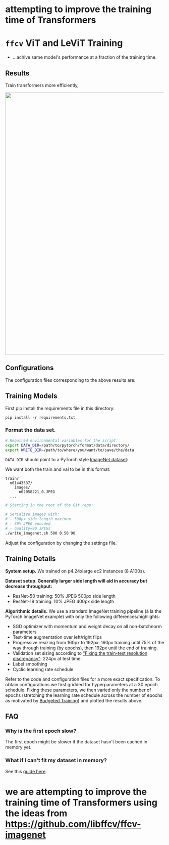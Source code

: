 # attempting to improve the training time of Transformers

# `ffcv` ViT and LeViT Training
- ...achive same model's performance at a fraction of the training time.


## Results
Train transformers more efficiently,

<img src="assets/perf_scatterplot.svg" width='830px'/>




## Configurations
The configuration files corresponding to the above results are:


## Training Models

First pip install the requirements file in this directory:
```
pip install -r requirements.txt
```

### Format the data set.   
```bash
# Required environmental variables for the script: 
export DATA_DIR=/path/to/pytorch/format/data/directory/
export WRITE_DIR=/path/to/where/you/want/to/save/the/data
```

`DATA_DIR` should point to a PyTorch style [ImageNet dataset](https://github.com/MadryLab/pytorch-imagenet-dataset):

We want both the train and val to be in this format:   
```    
train/
  n01443537/
    images/
      n02058221_0.JPEG
  ...
```   
```bash
# Starting in the root of the Git repo:

# Serialize images with:
# - 500px side length maximum
# - 50% JPEG encoded
# - quality=90 JPEGs
./write_imagenet.sh 500 0.50 90
```
Adjust the configuration by changing the settings file.

## Training Details
<p><b>System setup.</b> We trained on p4.24xlarge ec2 instances (8 A100s).
</p>

<p><b>Dataset setup. Generally larger side length will aid in accuracy but decrease
throughput:</b>

 - ResNet-50 training: 50% JPEG 500px side length
 - ResNet-18 training: 10% JPEG 400px side length

</p>


<p><b>Algorithmic details.</b> We use a standard ImageNet training pipeline (à la the PyTorch ImageNet example) with only the following differences/highlights:

- SGD optimizer with momentum and weight decay on all non-batchnorm parameters
- Test-time augmentation over left/right flips
- Progressive resizing from 160px to 192px: 160px training until 75% of the way through training (by epochs), then 192px until the end of training.
- Validation set sizing according to ["Fixing the train-test resolution discrepancy"](https://arxiv.org/abs/1906.06423): 224px at test time.
- Label smoothing
- Cyclic learning rate schedule
</p>

Refer to the code and configuration files for a more exact specification.
To obtain configurations we first gridded for hyperparameters at a 30 epoch schedule. Fixing these parameters, we then varied only the number of epochs (stretching the learning rate schedule across the number of epochs as motivated by [Budgeted Training](https://arxiv.org/abs/1905.04753)) and plotted the results above.

## FAQ
### Why is the first epoch slow?
The first epoch might be slower if the dataset hasn't been cached in memory yet.

### What if I can't fit my dataset in memory?
See this [guide here](https://docs.ffcv.io/parameter_tuning.html#scenario-large-scale-datasets).

# we are attempting to improve the training time of Transformers using the ideas from https://github.com/libffcv/ffcv-imagenet
